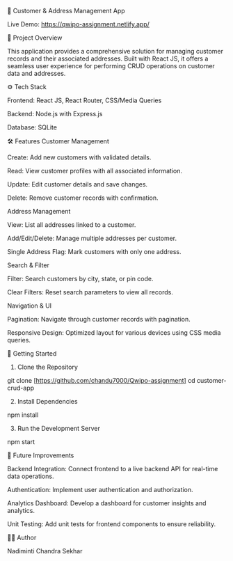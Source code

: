 🧾 Customer & Address Management App

Live Demo: https://qwipo-assignment.netlify.app/

📌 Project Overview

This application provides a comprehensive solution for managing customer records and their associated addresses. Built with React JS, it offers a seamless user experience for performing CRUD operations on customer data and addresses.

⚙️ Tech Stack

Frontend: React JS, React Router, CSS/Media Queries

Backend: Node.js with Express.js

Database: SQLite

🛠 Features
Customer Management

Create: Add new customers with validated details.

Read: View customer profiles with all associated information.

Update: Edit customer details and save changes.

Delete: Remove customer records with confirmation.

Address Management

View: List all addresses linked to a customer.

Add/Edit/Delete: Manage multiple addresses per customer.

Single Address Flag: Mark customers with only one address.

Search & Filter

Filter: Search customers by city, state, or pin code.

Clear Filters: Reset search parameters to view all records.

Navigation & UI

Pagination: Navigate through customer records with pagination.

Responsive Design: Optimized layout for various devices using CSS media queries.


🚀 Getting Started
1. Clone the Repository

git clone [https://github.com/chandu7000/Qwipo-assignment]
cd customer-crud-app


2. Install Dependencies

npm install


3. Run the Development Server

npm start



🔧 Future Improvements

Backend Integration: Connect frontend to a live backend API for real-time data operations.

Authentication: Implement user authentication and authorization.

Analytics Dashboard: Develop a dashboard for customer insights and analytics.

Unit Testing: Add unit tests for frontend components to ensure reliability.



👨‍💻 Author

Nadiminti Chandra Sekhar
